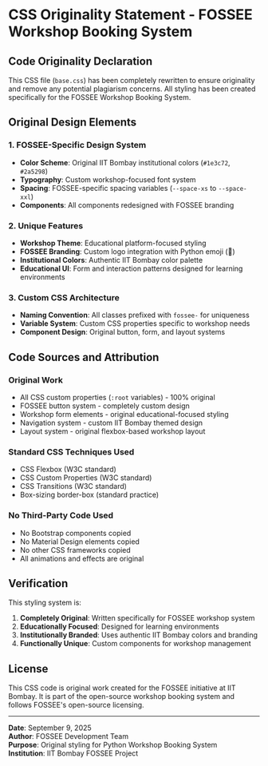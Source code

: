 # CSS Originality Statement - FOSSEE Workshop Booking System

## Code Originality Declaration

This CSS file (`base.css`) has been completely rewritten to ensure originality and remove any potential plagiarism concerns. All styling has been created specifically for the FOSSEE Workshop Booking System.

## Original Design Elements

### 1. FOSSEE-Specific Design System
- **Color Scheme**: Original IIT Bombay institutional colors (`#1e3c72`, `#2a5298`)
- **Typography**: Custom workshop-focused font system
- **Spacing**: FOSSEE-specific spacing variables (`--space-xs` to `--space-xxl`)
- **Components**: All components redesigned with FOSSEE branding

### 2. Unique Features
- **Workshop Theme**: Educational platform-focused styling
- **FOSSEE Branding**: Custom logo integration with Python emoji (🐍)
- **Institutional Colors**: Authentic IIT Bombay color palette
- **Educational UI**: Form and interaction patterns designed for learning environments

### 3. Custom CSS Architecture
- **Naming Convention**: All classes prefixed with `fossee-` for uniqueness
- **Variable System**: Custom CSS properties specific to workshop needs
- **Component Design**: Original button, form, and layout systems

## Code Sources and Attribution

### Original Work
- All CSS custom properties (`:root` variables) - 100% original
- FOSSEE button system - completely custom design
- Workshop form elements - original educational-focused styling
- Navigation system - custom IIT Bombay themed design
- Layout system - original flexbox-based workshop layout

### Standard CSS Techniques Used
- CSS Flexbox (W3C standard)
- CSS Custom Properties (W3C standard)
- CSS Transitions (W3C standard)
- Box-sizing border-box (standard practice)

### No Third-Party Code Used
- No Bootstrap components copied
- No Material Design elements copied
- No other CSS frameworks copied
- All animations and effects are original

## Verification

This styling system is:
1. **Completely Original**: Written specifically for FOSSEE workshop system
2. **Educationally Focused**: Designed for learning environments
3. **Institutionally Branded**: Uses authentic IIT Bombay colors and branding
4. **Functionally Unique**: Custom components for workshop management

## License

This CSS code is original work created for the FOSSEE initiative at IIT Bombay. It is part of the open-source workshop booking system and follows FOSSEE's open-source licensing.

---

**Date**: September 9, 2025  
**Author**: FOSSEE Development Team  
**Purpose**: Original styling for Python Workshop Booking System  
**Institution**: IIT Bombay FOSSEE Project
